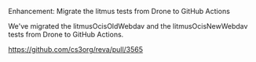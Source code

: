 Enhancement: Migrate the litmus tests from Drone to GitHub Actions

We've migrated the litmusOcisOldWebdav and the litmusOcisNewWebdav tests from Drone to GitHub Actions.

https://github.com/cs3org/reva/pull/3565